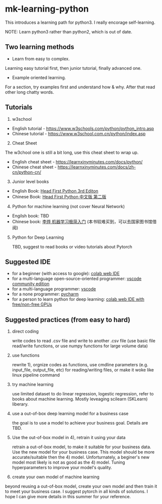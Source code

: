 # mk-learning-python
This introduces a learning path for python3. I really encorage self-learning. 

NOTE: Learn python3 rather than python2, which is out of date.

## Two learning methods
- Learn from easy to complex.

Learning easy tutorial first, then junior tutorial, finally advanced one.

- Example oriented learning.
  
For a section, try examples first and understand how & why. After that read other long chatty words.

## Tutorials

1) w3school

- English tutorial - https://www.w3schools.com/python/python_intro.asp
- Chinese tutorial - https://www.w3school.com.cn/python/index.asp

2) Cheat Sheet
   
The w3chool one is still a bit long, use this cheat sheet to wrap up.
- English cheat sheet - https://learnxinyminutes.com/docs/python/
- Chinese cheat sheet - https://learnxinyminutes.com/docs/zh-cn/python-cn/

3) Junior level books
- English Book: [Head First Python 3rd Editon](https://www.oreilly.com/library/view/head-first-python/9781492051282)
- Chinese Book: [Head First Python 中文版 第二版](https://spu.jd.com/10957017.html)


4) Python for machine learning (not cover Neural Network)
- Engilsh book: TBD
- Chinese book: [李烨 机器学习极简入门](https://m.bookschina.com/8702521.htm) (本书较难买到，可以去国家图书馆借阅)
   
5) Python for Deep Learning

   TBD, suggest to read books or video tutorials about Pytorch

## Suggested IDE

- for a beginner (with access to google): [colab web IDE](https://colab.research.google.com/) 
- for a multi-language open-source-oriented programmer: [vscode community edition](https://visualstudio.microsoft.com/vs/community/)
- for a multi-language programmer: [vscode](https://code.visualstudio.com/)
- for a none programmer: [pycharm](https://www.jetbrains.com/pycharm/download/)
- for a person to learn python for deep learning: [colab web IDE with free/non-free GPUs](https://colab.research.google.com/)

## Suggested practices (from easy to hard)
1) direct coding

   write codes to read .csv file and write to another .csv file (use basic file read/write functions, or use numpy functions for large volume data)

2) use functions

   rewrite 1), orgnize codes as functions, use cmdline parameters (e.g. input_file, output_file, etc) for reading/writing files, or make it woke like linux pipeline command
   
3) try machine learning

   use limited dataset to do linear regression, logestic regression, refer to books about machine learning. Mostly leveaging scilearn (SKLearn) liberary.
   
4) use a out-of-box deep learning model for a business case

   the goal is to use a model to achieve your business goal. Details are TBD.

5) Use the out-of-box model in 4), retrain it using your data

   retrain a out-of-box model, to make it suitable for your business data. Use the new model for your business case. This model should be more accurate/suitable then the 4) model. Unforturnately, a beginer's new model most likely is not as good as the 4) model. Tuning hyperparameters to improve your model's quality.

6) create your own model of machine learning

  beyond reusing a out-of-box model, create your own model and then train it to meet your business case. I suggest pytorch in all kinds of solutions. I hope I can give more details in this summer for your reference.
  
